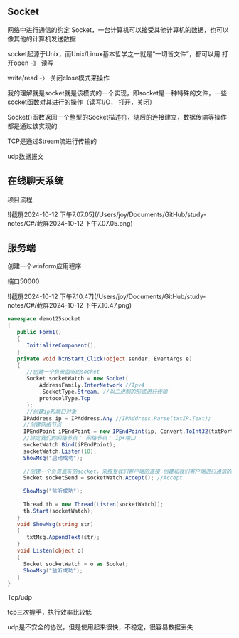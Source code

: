 ##  Socket

网络中进行通信的约定 Socket，一台计算机可以接受其他计算机的数据，也可以像其他的计算机发送数据

socket起源于Unix，而Unix/Linux基本哲学之一就是“一切皆文件”，都可以用 打开open -》 读写

write/read -〉 关闭close模式来操作

我的理解就是socket就是该模式的一个实现，即socket是一种特殊的文件，一些socket函数对其进行的操作（读写I/O， 打开，关闭）

Socket()函数返回一个整型的Socket描述符，随后的连接建立，数据传输等操作都是通过该实现的



TCP是通过Stream流进行传输的

udp数据报文

## 在线聊天系统

项目流程

![截屏2024-10-12 下午7.07.05](/Users/joy/Documents/GitHub/study-notes/C#/截屏2024-10-12 下午7.07.05.png)



## 服务端

创建一个winform应用程序

端口50000

![截屏2024-10-12 下午7.10.47](/Users/joy/Documents/GitHub/study-notes/C#/截屏2024-10-12 下午7.10.47.png)

```C#
namespace demo125socket
{
   public Form1()
   {
      InitializeComponent();
   }
   private void btnStart_Click(object sender, EventArgs e)
   {
      //创建一个负责监听的socket
      Socket socketWatch = new Socket(
          AddressFamily.InterNetwork //Ipv4
          ,SocketType.Stream, //以二进制的形式进行传输
          protocolType.Tcp  
      );
      //创建ip和端口对象
     IPAddress ip = IPAddress.Any //IPAddress.Parse(txtIP.Text);
     //创建网络节点
     IPEndPoint iPEndPoint = new IPEndPoint(ip, Convert.ToInt32(txtPort));
     //绑定我们的网络节点： 网络节点： ip+端口
     socketWatch.Bind(iPEndPoint);
     socketWatch.Listen(10);
     ShowMsg("启动成功");
     
     //创建一个负责监听的socket，来接受我们客户端的连接 创建和我们客户端进行通信的socket
     Socket socketSend = socketWatch.Accept(); //Accept
     
     ShowMsg("监听成功");
     
     Thread th = new Thread(Listen(socketWatch));
     th.Start(socketWatch);
   }
   void ShowMsg(string str)
   {
      txtMsg.AppendText(str);
   }
   void Listen(object o)
   {
     Socket socketWatch = o as Scoket;
     ShowMsg("监听成功");
   }
}
```





Tcp/udp

tcp三次握手，执行效率比较低

udp是不安全的协议，但是使用起来很快，不稳定，很容易数据丢失






